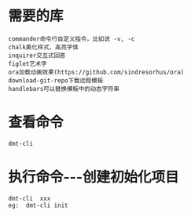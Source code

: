 

# 需要的库
```
commander命令行自定义指令，比如说 -v, -c
chalk美化样式，高亮字体
inquirer交互式回答
figlet艺术字
ora加载动画效果(https://github.com/sindresorhus/ora)
download-git-repo下载远程模板
handlebars可以替换模板中的动态字符串
```

# 查看命令
```
dmt-cli

```
# 执行命令---创建初始化项目

```
dmt-cli  xxx
eg:  dmt-cli init
```

